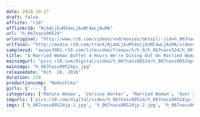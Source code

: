 ```yaml
---
date: 2018-10-27
draft: false
affsite: "r18"
afflinkr18: "NjA4LjEuMS4xLjAuMC4wLjAuMA"
url: "h_067nass00524"
urloriginal: "http://www.r18.com/videos/vod/movies/detail/-/id=h_067nass00524"
urlfinal: "http://media.r18.com/track/NjA4LjEuMS4xLjAuMC4wLjAuMA/videos/vod/movies/detail/-/id=h_067nass00524"
samplevid: "awspv3001.r18.com/litevideo/freepv/h/h_0/h_067nass524/h_067nass524_dmb_w.mp4"
title: "A Married Woman Buffet 4 Hours We're Dining Out On Married Woman And Mature Woman Pussy Juices"
mainimgurl: "pics.r18.com/digital/video/h_067nass00524/h_067nass00524ps.jpg"
mainimgs: "h_067nass00524ps.jpg"
releasedate: "Oct. 28, 2016"
duration: 238
productioncomp: "Nadeshiko"
girls: ['----']
categories: ['Mature Woman', 'Various Worker', 'Married Woman', 'Over 4 Hours']
imgurls: ['pics.r18.com/digital/video/h_067nass00524/h_067nass00524jp-1.jpg', 'pics.r18.com/digital/video/h_067nass00524/h_067nass00524jp-2.jpg', 'pics.r18.com/digital/video/h_067nass00524/h_067nass00524jp-3.jpg', 'pics.r18.com/digital/video/h_067nass00524/h_067nass00524jp-4.jpg', 'pics.r18.com/digital/video/h_067nass00524/h_067nass00524jp-5.jpg', 'pics.r18.com/digital/video/h_067nass00524/h_067nass00524jp-6.jpg', 'pics.r18.com/digital/video/h_067nass00524/h_067nass00524jp-7.jpg', 'pics.r18.com/digital/video/h_067nass00524/h_067nass00524jp-8.jpg', 'pics.r18.com/digital/video/h_067nass00524/h_067nass00524jp-9.jpg', 'pics.r18.com/digital/video/h_067nass00524/h_067nass00524jp-10.jpg', 'pics.r18.com/digital/video/h_067nass00524/h_067nass00524jp-11.jpg', 'pics.r18.com/digital/video/h_067nass00524/h_067nass00524jp-12.jpg', 'pics.r18.com/digital/video/h_067nass00524/h_067nass00524jp-13.jpg', 'pics.r18.com/digital/video/h_067nass00524/h_067nass00524jp-14.jpg', 'pics.r18.com/digital/video/h_067nass00524/h_067nass00524jp-15.jpg', 'pics.r18.com/digital/video/h_067nass00524/h_067nass00524jp-16.jpg', 'pics.r18.com/digital/video/h_067nass00524/h_067nass00524jp-17.jpg', 'pics.r18.com/digital/video/h_067nass00524/h_067nass00524jp-18.jpg', 'pics.r18.com/digital/video/h_067nass00524/h_067nass00524jp-19.jpg', 'pics.r18.com/digital/video/h_067nass00524/h_067nass00524jp-20.jpg']
imgs: ['h_067nass00524jp-1.jpg', 'h_067nass00524jp-2.jpg', 'h_067nass00524jp-3.jpg', 'h_067nass00524jp-4.jpg', 'h_067nass00524jp-5.jpg', 'h_067nass00524jp-6.jpg', 'h_067nass00524jp-7.jpg', 'h_067nass00524jp-8.jpg', 'h_067nass00524jp-9.jpg', 'h_067nass00524jp-10.jpg', 'h_067nass00524jp-11.jpg', 'h_067nass00524jp-12.jpg', 'h_067nass00524jp-13.jpg', 'h_067nass00524jp-14.jpg', 'h_067nass00524jp-15.jpg', 'h_067nass00524jp-16.jpg', 'h_067nass00524jp-17.jpg', 'h_067nass00524jp-18.jpg', 'h_067nass00524jp-19.jpg', 'h_067nass00524jp-20.jpg']
---
```

